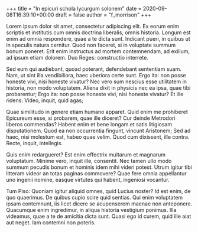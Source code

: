 +++
title = "In epicuri schola lycurgum solonem"
date = 2020-09-08T16:39:10+00:00
draft = false
author = "f_morrison"
+++

Lorem ipsum dolor sit amet, consectetur adipiscing elit. Ex eorum enim scriptis
et institutis cum omnis doctrina liberalis, omnis historia. Longum est enim ad
omnia respondere, quae a te dicta sunt. Indicant pueri, in quibus ut in
speculis natura cernitur. Quod non faceret, si in voluptate summum bonum
poneret. Erit enim instructus ad mortem contemnendam, ad exilium, ad ipsum
etiam dolorem. Duo Reges: constructio interrete.

Sed eum qui audiebant, quoad poterant, defendebant sententiam suam. Nam, ut
sint illa vendibiliora, haec uberiora certe sunt. Ergo ita: non posse honeste
vivi, nisi honeste vivatur? Nec vero sum nescius esse utilitatem in historia,
non modo voluptatem. Aliena dixit in physicis nec ea ipsa, quae tibi
probarentur; Ergo ita: non posse honeste vivi, nisi honeste vivatur? Et ille
ridens: Video, inquit, quid agas;

Quae similitudo in genere etiam humano apparet. Quid enim me prohiberet
Epicureum esse, si probarem, quae ille diceret? Cur deinde Metrodori liberos
commendas? Habent enim et bene longam et satis litigiosam disputationem. Quod
ea non occurrentia fingunt, vincunt Aristonem; Sed ad haec, nisi molestum est,
habeo quae velim. Quod cum dixissent, ille contra. Recte, inquit, intellegis.

Quis enim redargueret? Est enim effectrix multarum et magnarum voluptatum.
Minime vero, inquit ille, consentit. Nec tamen ullo modo summum pecudis bonum
et hominis idem mihi videri potest. Utrum igitur tibi litteram videor an totas
paginas commovere? Quae fere omnia appellantur uno ingenii nomine, easque
virtutes qui habent, ingeniosi vocantur.

Tum Piso: Quoniam igitur aliquid omnes, quid Lucius noster? Id est enim, de quo
quaerimus. De quibus cupio scire quid sentias. Qui enim voluptatem ipsam
contemnunt, iis licet dicere se acupenserem maenae non anteponere. Quacumque
enim ingredimur, in aliqua historia vestigium ponimus. Illa videamus, quae a te
de amicitia dicta sunt. Quasi ego id curem, quid ille aiat aut neget. Iam
contemni non poteris.
